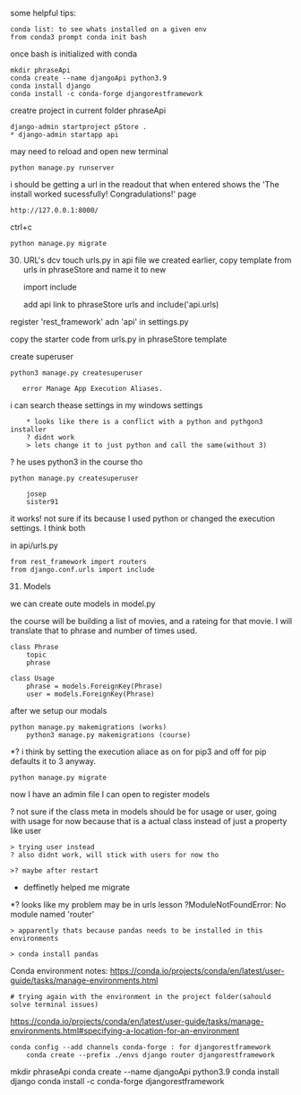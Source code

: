 some helpful tips:

    conda list: to see whats installed on a given env
    from conda3 prompt conda init bash
    

once bash is initialized with conda

    mkdir phraseApi
    conda create --name djangoApi python3.9 
    conda install django
    conda install -c conda-forge djangorestframework

creatre project in current folder phraseApi

    django-admin startproject pStore .
    * django-admin startapp api

may need to reload and open new terminal

    python manage.py runserver
 
i should be getting a url in the readout that when entered shows the 'The install worked sucessfully! Congradulations!' page

    http://127.0.0.1:8000/
    
ctrl+c

    python manage.py migrate

30. URL's
dcv
    touch urls.py in api file we created earlier, copy template from urls in phraseStore and name it to new

    import include

    add api link to phraseStore urls and include('api.urls)

register 'rest_framework' adn 'api' in settings.py 

copy the starter code from urls.py in phraseStore template

create superuser

    python3 manage.py createsuperuser

       error Manage App Execution Aliases.
i can search thease settings in my windows settings

        * looks like there is a conflict with a python and pythgon3 installer
        ? didnt work
        > lets change it to just python and call the same(without 3)
? he uses python3 in the course tho

    python manage.py createsuperuser

        josep
        sister91

it works! not sure if its because I used python or changed the execution settings. I think both

in api/urls.py

    from rest_framework import routers
    from django.conf.urls import include

31. Models

we can create oute models in model.py

the course will be building a list of movies, and a rateing for that movie. I will translate that to phrase and number of times used.

    class Phrase
        topic
        phrase

    class Usage
        phrase = models.ForeignKey(Phrase)
        user = models.ForeignKey(Phrase)

after we setup our modals 

    python manage.py makemigrations (works)
        python3 manage.py makemigrations (course)
*? i think by setting the execution aliace as on for pip3 and off for pip defaults it to 3 anyway.

    python manage.py migrate

now I have an admin file I can open to register models

? not sure if the class meta in models should be for usage or user, going with usage for now because that is a actual class instead of just a property like user    

    > trying user instead
    ? also didnt work, will stick with users for now tho

    >? maybe after restart
* deffinetly helped me migrate
    
*? looks like my problem may be in urls lesson
?ModuleNotFoundError: No module named 'router'

    > apparently thats because pandas needs to be installed in this environments

    > conda install pandas

Conda environment notes: https://conda.io/projects/conda/en/latest/user-guide/tasks/manage-environments.html


    # trying again with the environment in the project folder(sahould solve terminal issues)
https://conda.io/projects/conda/en/latest/user-guide/tasks/manage-environments.html#specifying-a-location-for-an-environment

    conda config --add channels conda-forge : for djangorestframework
        conda create --prefix ./envs django router djangorestframework 


mkdir phraseApi
    conda create --name djangoApi python3.9 
    conda install django
    conda install -c conda-forge djangorestframework
